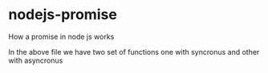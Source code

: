 # nodejs-promise
How a promise in node js works

In the above file we have two set of functions one with syncronus and other with asyncronus

